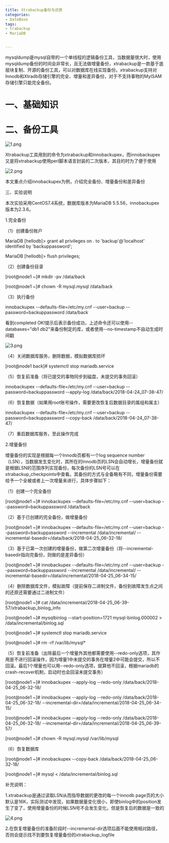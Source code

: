 ```yaml
---
title: Xtrabackup备份与还原
categories:
- DateBase
tags:
- trabackup
- MariaDB


---
```





mysqldump是mysql自带的一个单线程的逻辑备份工具，当数据量很大时，使用mysqldump备份的时间会非常长，且无法做增量备份，xtrabackup是一款基于底层块复制、开源的备份工具，可以对数据库在线实现备份。xtrabackup支持对Innodb和Xtradb存储引擎的完全、增量和差异备份，对于不支持事物的MyISAM存储引擎只能完全备份。


一、基础知识
===



二、备份工具
===

![1.png](http://s1.51cto.com/images/20180509/1525853338692036.png?x-oss-process=image/watermark,size_16,text_QDUxQ1RP5Y2a5a6i,color_FFFFFF,t_100,g_se,x_10,y_10,shadow_90,type_ZmFuZ3poZW5naGVpdGk= "1525853338692036.png")

Xtrabackup工具用到的命令为xtrabackup和innobackupex，而innobackupex又是将xtrabackup使用perl脚本语言封装的二次版本，其目的时为了便于使用

![2.png](http://s1.51cto.com/images/20180509/1525853346854815.png?x-oss-process=image/watermark,size_16,text_QDUxQ1RP5Y2a5a6i,color_FFFFFF,t_100,g_se,x_10,y_10,shadow_90,type_ZmFuZ3poZW5naGVpdGk= "1525853346854815.png")

本文重点介绍innobackupex为例，介绍完全备份、增量备份和差异备份

三、实验说明

本次实验采用CentOS7.4系统，数据库版本为MariaDB 5.5.56，innobackupex 版本为2.3.6。

1.完全备份

（1）创建备份账户

MariaDB [hellodb]> grant all privileges on *.* to 'backup'@'localhost' identified by 'backuppassword';

MariaDB [hellodb]> flush privileges;

（2）创建备份目录

[root@node1 ~]# mkdir -pv /data/back

[root@node1 ~]# chown -R mysql.mysql /data/back

（3）执行备份

innobackupex --defaults-file=/etc/my.cnf --user=backup --password=backuppassword  /data/back

看到completed OK!提示后表示备份成功，上述命令还可以使用--databases="db1 db2"来备份制定的库，或者使用--no-timestamp不自动生成时间戳

![3.png](http://s1.51cto.com/images/20180509/1525853361200572.png?x-oss-process=image/watermark,size_16,text_QDUxQ1RP5Y2a5a6i,color_FFFFFF,t_100,g_se,x_10,y_10,shadow_90,type_ZmFuZ3poZW5naGVpdGk= "1525853361200572.png")

（4）关闭数据库服务，删除数据，模拟数据库损坏

[root@node1 back]# systemctl stop mariadb.service

（5）恢复前准备（将已提交的事物同步到磁盘，未提交的事务回滚）

innobackupex --defaults-file=/etc/my.cnf --user=backup --password=backuppassword  --apply-log /data/back/2018-04-24_07-38-47/

（6）恢复数据（如果用root账号操作，需要更改恢复后数据目录的属组和属主）

innobackupex --defaults-file=/etc/my.cnf --user=backup --password=backuppassword  --copy-back /data/back/2018-04-24_07-38-47/

（7）重启数据库服务，至此操作完成

2.增量备份

增量备份的实现是根据每一个Innodb页都有一个log sequence number（LSN），当数据发生变化时，其所在的Innodb页的LSN会自动增长，增量备份就是根据LSN的范围序列实现备份，每次备份的LSN号可以在xtrabackup_checkpoints中查看。其备份的方式与全备略有不同，增量备份需要给予一个全被或者上一次增量来进行，具体步骤如下：

（1）创建一个完全备份

[root@node1 ~]# innobackupex --defaults-file=/etc/my.cnf --user=backup --password=backuppassword  /data/back

（2）基于已创建的完全备份，做增量备份

[root@node1 ~]# innobackupex --defaults-file=/etc/my.cnf --user=backup --password=backuppassword --incremental /data/incremental/ --incremental-basedir=/data/back/2018-04-25_06-32-18/

（3）基于已第一次创建的增量备份，做第二次增量备份（将--incremental-basedir指向完备份，则做的是差异备份）

[root@node1 ~]# innobackupex --defaults-file=/etc/my.cnf --user=backup --password=backuppassword --incremental /data/incremental/ --incremental-basedir=/data/incremental/2018-04-25_06-34-15/

（4）删除数据库文件，模拟故障（提前保存二进制文件，备份到故障发生点之间的还原还需要通过二进制文件）

[root@node1 ~]# cat /data/incremental/2018-04-25\_06-39-57/xtrabackup\_binlog_info

[root@node1 ~]# mysqlbinlog --start-position=1721 mysql-binlog.000002 > /data/incremental/binlog.sql

[root@node1 ~]# systemctl stop mariadb.service

[root@node1 ~]# rm -rf /var/lib/mysql*

（5）恢复前准备（出除最后一个增量外其他都需要使用--redo-only选项，其作用是不进行回滚操作，因为增量1中未提交的事务在增量2中可能会提交，所以不回滚。最后1个增量也可以用--redo-only选项，就算他不回滚，根据mariadb的crash-recover机制，启动时也会回滚未提交事务）

[root@node1 ~]# innobackupex --apply-log --redo-only /data/back/2018-04-25_06-32-18/

[root@node1 ~]# innobackupex --apply-log --redo-only /data/back/2018-04-25\_06-32-18/ --incremental-dir=/data/incremental/2018-04-25\_06-34-15/

[root@node1 ~]# innobackupex --apply-log --redo-only /data/back/2018-04-25\_06-32-18/ --incremental-dir=/data/incremental/2018-04-25\_06-39-57/

[root@node1 ~]# chown -R mysql.mysql /var/lib/mysql

（6）恢复数据库

[root@node1 ~]# innobackupex --copy-back  /data/back/2018-04-25_06-32-18/

[root@node1 ~]# mysql < /data/incremental/binlog.sql

补充说明：

1.xtrabackup是通过读取LSN从而指导数据的更改的每一个innodb page页的大小默认是16K，实际测试中发现，如果数据量变化很小，即使binlog中的position发生了变了，使用增量备份的时候LSN号不会发生变化，但是恢复后的数据是一致的

![4.png](http://s1.51cto.com/images/20180509/1525853396750496.png?x-oss-process=image/watermark,size_16,text_QDUxQ1RP5Y2a5a6i,color_FFFFFF,t_100,g_se,x_10,y_10,shadow_90,type_ZmFuZ3poZW5naGVpdGk= "1525853396750496.png")

2.在恢复增量备份的准备阶段时--incremental-dir选项后面不能使用相对路径，否则会提示找不到要恢复增量备份的xtrabackup_logfile

  
